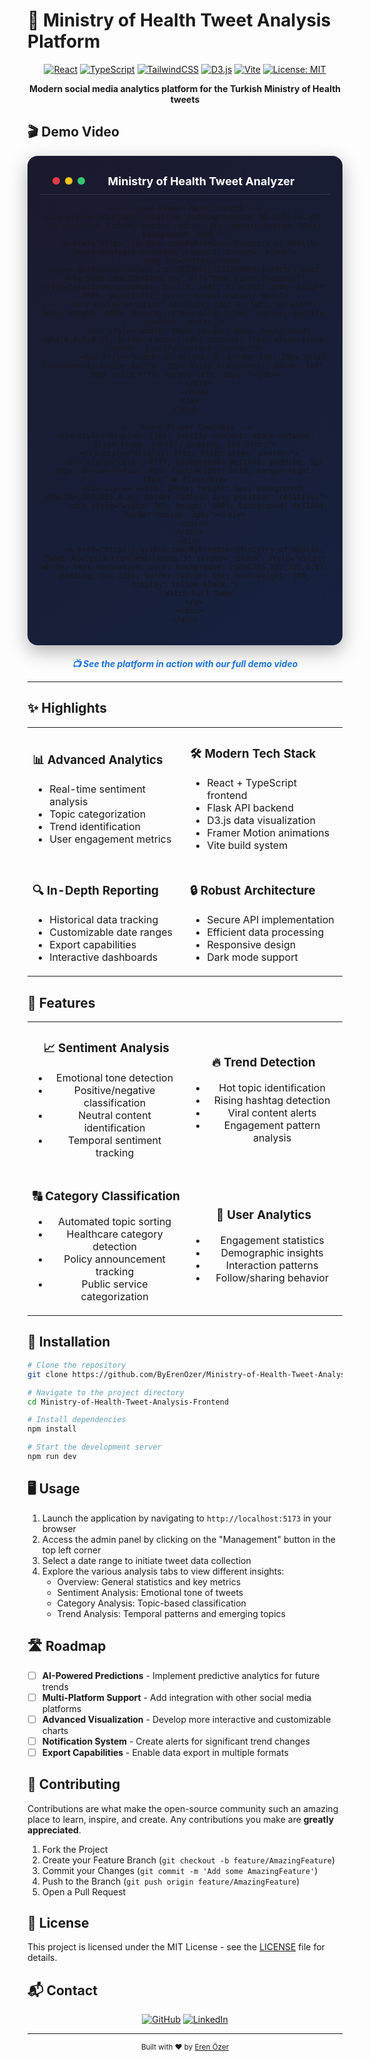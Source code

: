 # 🏥 Ministry of Health Tweet Analysis Platform

<div align="center">

[![React](https://img.shields.io/badge/React-61DAFB?style=for-the-badge&logo=react&logoColor=black)](https://reactjs.org/)
[![TypeScript](https://img.shields.io/badge/TypeScript-3178C6?style=for-the-badge&logo=typescript&logoColor=white)](https://www.typescriptlang.org/)
[![TailwindCSS](https://img.shields.io/badge/Tailwind_CSS-38B2AC?style=for-the-badge&logo=tailwind-css&logoColor=white)](https://tailwindcss.com/)
[![D3.js](https://img.shields.io/badge/D3.js-F9A03C?style=for-the-badge&logo=d3.js&logoColor=white)](https://d3js.org/)
[![Vite](https://img.shields.io/badge/Vite-646CFF?style=for-the-badge&logo=vite&logoColor=white)](https://vitejs.dev/)
[![License: MIT](https://img.shields.io/badge/License-MIT-yellow.svg?style=for-the-badge)](https://opensource.org/licenses/MIT)

**Modern social media analytics platform for the Turkish Ministry of Health tweets**

</div>

## 🎬 Demo Video

<div align="center">
  <div style="background: linear-gradient(145deg, #1a1a2e, #16213e); padding: 20px; border-radius: 16px; box-shadow: 0 10px 30px rgba(0,0,0,0.3); max-width: 900px; margin: 0 auto;">
    <!-- Video Player Header -->
    <div style="display: flex; justify-content: space-between; align-items: center; padding: 10px 20px; border-bottom: 1px solid rgba(255,255,255,0.1); margin-bottom: 15px;">
      <div style="display: flex; align-items: center;">
        <span style="background: #e63946; width: 12px; height: 12px; border-radius: 50%; display: inline-block; margin-right: 8px;"></span>
        <span style="background: #f1c40f; width: 12px; height: 12px; border-radius: 50%; display: inline-block; margin-right: 8px;"></span>
        <span style="background: #2ecc71; width: 12px; height: 12px; border-radius: 50%; display: inline-block;"></span>
      </div>
      <div style="color: #ffffff; font-weight: bold; font-size: 18px;">Ministry of Health Tweet Analyzer</div>
      <div></div>
    </div>
    
    <!-- Video Player Main Content -->
    <div style="position: relative; padding-bottom: 56.25%; height: 0; overflow: hidden; border-radius: 8px; margin-bottom: 15px; background: #000;">
      <a href="https://github.com/ByErenOzer/Ministry-of-Health-Tweet-Analysis-Frontend/issues/3" target="_blank">
        <img src="https://user-images.githubusercontent.com/26630412/233778055-1c34c5c1-66a3-4cbe-98be-c00c72e402de.jpg" alt="Demo Video Thumbnail" style="position: absolute; top: 0; left: 0; width: 100%; height: 100%; object-fit: cover; border-radius: 8px;">
        <div style="position: absolute; top: 0; left: 0; width: 100%; height: 100%; display: flex; align-items: center; justify-content: center;">
          <div style="width: 80px; height: 80px; background: rgba(0,0,0,0.7); border-radius: 50%; display: flex; align-items: center; justify-content: center;">
            <div style="width: 0; height: 0; border-top: 20px solid transparent; border-bottom: 20px solid transparent; border-left: 36px solid #fff; margin-left: 10px;"></div>
          </div>
        </div>
      </a>
    </div>
    
    <!-- Video Player Controls -->
    <div style="display: flex; justify-content: space-between; align-items: center; padding: 5px 15px;">
      <div style="display: flex; align-items: center;">
        <div style="color: #fff; background: #e11d48; padding: 5px 10px; border-radius: 4px; font-weight: bold; margin-right: 15px;">▶️ Play</div>
        <div style="width: 200px; height: 5px; background: rgba(255,255,255,0.2); border-radius: 3px; position: relative;">
          <div style="width: 30%; height: 100%; background: #e11d48; border-radius: 3px;"></div>
        </div>
      </div>
      <div>
        <a href="https://github.com/ByErenOzer/Ministry-of-Health-Tweet-Analysis-Frontend/issues/3" target="_blank" style="color: white; text-decoration: none; background: rgba(255,255,255,0.1); padding: 6px 12px; border-radius: 5px; font-weight: 500; display: inline-block;">
          Watch Full Demo
        </a>
      </div>
    </div>
  </div>
  
  <p style="margin-top: 20px; font-style: italic; color: #666;">
    <a href="https://github.com/ByErenOzer/Ministry-of-Health-Tweet-Analysis-Frontend/issues/3" target="_blank" style="color: #1a73e8; text-decoration: none; font-weight: bold;">
      📺 See the platform in action with our full demo video
    </a>
  </p>
</div>

---

## ✨ Highlights

<div align="center">
<table>
<tr>
<td width="50%">

### 📊 Advanced Analytics

- Real-time sentiment analysis
- Topic categorization
- Trend identification
- User engagement metrics

</td>
<td width="50%">

### 🛠️ Modern Tech Stack

- React + TypeScript frontend
- Flask API backend
- D3.js data visualization
- Framer Motion animations
- Vite build system

</td>
</tr>
<tr>
<td width="50%">

### 🔍 In-Depth Reporting

- Historical data tracking
- Customizable date ranges
- Export capabilities
- Interactive dashboards

</td>
<td width="50%">

### 🔒 Robust Architecture

- Secure API implementation
- Efficient data processing
- Responsive design
- Dark mode support

</td>
</tr>
</table>
</div>

## 🌟 Features

<div align="center">
<table>
<tr>
<td width="50%" align="center">

### 📈 Sentiment Analysis

- Emotional tone detection
- Positive/negative classification
- Neutral content identification
- Temporal sentiment tracking

</td>
<td width="50%" align="center">

### 🔥 Trend Detection

- Hot topic identification
- Rising hashtag detection
- Viral content alerts
- Engagement pattern analysis

</td>
</tr>
<tr>
<td width="50%" align="center">

### 🔠 Category Classification

- Automated topic sorting
- Healthcare category detection
- Policy announcement tracking
- Public service categorization

</td>
<td width="50%" align="center">

### 👥 User Analytics

- Engagement statistics
- Demographic insights
- Interaction patterns
- Follow/sharing behavior

</td>
</tr>
</table>
</div>

## 🚀 Installation

```bash
# Clone the repository
git clone https://github.com/ByErenOzer/Ministry-of-Health-Tweet-Analysis-Frontend.git

# Navigate to the project directory
cd Ministry-of-Health-Tweet-Analysis-Frontend

# Install dependencies
npm install

# Start the development server
npm run dev
```

## 🖥️ Usage

1. Launch the application by navigating to `http://localhost:5173` in your browser
2. Access the admin panel by clicking on the "Management" button in the top left corner
3. Select a date range to initiate tweet data collection
4. Explore the various analysis tabs to view different insights:
   - Overview: General statistics and key metrics
   - Sentiment Analysis: Emotional tone of tweets
   - Category Analysis: Topic-based classification
   - Trend Analysis: Temporal patterns and emerging topics

## 🛣️ Roadmap

- [ ] **AI-Powered Predictions** - Implement predictive analytics for future trends
- [ ] **Multi-Platform Support** - Add integration with other social media platforms
- [ ] **Advanced Visualization** - Develop more interactive and customizable charts
- [ ] **Notification System** - Create alerts for significant trend changes
- [ ] **Export Capabilities** - Enable data export in multiple formats

## 🤝 Contributing

Contributions are what make the open-source community such an amazing place to learn, inspire, and create. Any contributions you make are **greatly appreciated**.

1. Fork the Project
2. Create your Feature Branch (`git checkout -b feature/AmazingFeature`)
3. Commit your Changes (`git commit -m 'Add some AmazingFeature'`)
4. Push to the Branch (`git push origin feature/AmazingFeature`)
5. Open a Pull Request

## 📜 License

This project is licensed under the MIT License - see the [LICENSE](LICENSE) file for details.

## 📬 Contact

<div align="center">
  
[![GitHub](https://img.shields.io/badge/GitHub-ByErenOzer-181717?style=for-the-badge&logo=github)](https://github.com/ByErenOzer)
[![LinkedIn](https://img.shields.io/badge/LinkedIn-ErenOzer-0077B5?style=for-the-badge&logo=linkedin)](https://www.linkedin.com/in/eren-%C3%B6zer/)

</div>

---

<div align="center">
  <sub>Built with ❤️ by <a href="https://github.com/ByErenOzer">Eren Özer</a></sub>
</div>
